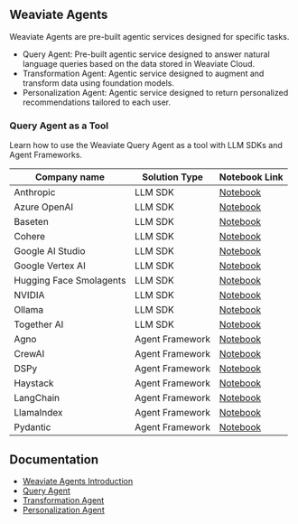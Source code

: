 ## Weaviate Agents
Weaviate Agents are pre-built agentic services designed for specific tasks. 

- Query Agent: Pre-built agentic service designed to answer natural language queries based on the data stored in Weaviate Cloud.
- Transformation Agent: Agentic service designed to augment and transform data using foundation models.
- Personalization Agent: Agentic service designed to return personalized recommendations tailored to each user. 



### Query Agent as a Tool
Learn how to use the Weaviate Query Agent as a tool with LLM SDKs and Agent Frameworks.

| Company name | Solution Type   | Notebook Link  |
|--------------|-----------------|-----------|
| Anthropic  | LLM SDK| [Notebook](https://github.com/weaviate/recipes/blob/main/integrations/llm-agent-frameworks/function-calling/anthropic/weaviate-query-agent-tool.ipynb)  |
| Azure OpenAI  | LLM SDK| [Notebook](https://github.com/weaviate/recipes/blob/main/integrations/llm-agent-frameworks/function-calling/azure-openai/azure-function-calling.ipynb)     |
| Baseten  | LLM SDK| [Notebook](https://github.com/weaviate/recipes/blob/main/integrations/llm-agent-frameworks/function-calling/baseten/baseten-query-agent.ipynb)     |
| Cohere  | LLM SDK| [Notebook](https://github.com/weaviate/recipes/blob/main/integrations/llm-agent-frameworks/function-calling/cohere/cohere-query-agent-tool.ipynb)     |
| Google AI Studio  | LLM SDK| [Notebook](https://github.com/weaviate/recipes/blob/main/integrations/llm-agent-frameworks/function-calling/google-ai-studio/gemini-api-query-agent.ipynb)     |
| Google Vertex AI  | LLM SDK| [Notebook](https://github.com/weaviate/recipes/blob/main/integrations/llm-agent-frameworks/function-calling/google-vertex-ai/vertex-ai-query-agent.ipynb)     |
| Hugging Face Smolagents  | LLM SDK| [Notebook](https://github.com/weaviate/recipes/blob/main/integrations/llm-agent-frameworks/function-calling/hugging-face-smolagents/smolagents-query-tool.ipynb) |
| NVIDIA  | LLM SDK | [Notebook](https://github.com/weaviate/recipes/blob/main/integrations/llm-agent-frameworks/function-calling/nvidia/nvidia-query-agent-tool.ipynb)     |
| Ollama  | LLM SDK | [Notebook](https://github.com/weaviate/recipes/blob/main/integrations/llm-agent-frameworks/function-calling/ollama/ollama-query-agent-tool.ipynb)     |
| Together AI  | LLM SDK | [Notebook](https://github.com/weaviate/recipes/blob/main/integrations/llm-agent-frameworks/function-calling/together-ai/together-ai-query-agent.ipynb)     |
| Agno | Agent Framework | [Notebook](https://github.com/weaviate/recipes/blob/main/integrations/llm-agent-frameworks/agno/agno-weaviate-query-agent.ipynb)     |
| CrewAI  | Agent Framework | [Notebook](https://github.com/weaviate/recipes/blob/main/integrations/llm-agent-frameworks/crewai/crewai-query-agent-as-tool.ipynb)     |
| DSPy  | Agent Framework | [Notebook](https://github.com/weaviate/recipes/blob/main/integrations/llm-agent-frameworks/dspy/agents/simple-query-agent-tool.ipynb)     |
| Haystack | Agent Framework| [Notebook](https://github.com/weaviate/recipes/blob/main/integrations/llm-agent-frameworks/haystack/haystack-query-agent-tool.ipynb)     |
| LangChain  | Agent Framework | [Notebook](https://github.com/weaviate/recipes/blob/main/integrations/llm-agent-frameworks/langchain/agents/langchain-weaviate-query-agent.ipynb)     |
| LlamaIndex | Agent Framework | [Notebook](https://github.com/weaviate/recipes/blob/main/integrations/llm-agent-frameworks/llamaindex/agents/agent-workflow-with-weaviate-query-agent-.ipynb)     |
| Pydantic | Agent Framework | [Notebook](https://github.com/weaviate/recipes/blob/main/integrations/llm-agent-frameworks/pydantic/pydantic-weaviate-query-tool.ipynb)     |

## Documentation
- [Weaviate Agents Introduction](https://weaviate.io/developers/agents)
- [Query Agent](https://weaviate.io/developers/agents/query)
- [Transformation Agent](https://weaviate.io/developers/agents/transformation)
- [Personalization Agent](https://weaviate.io/developers/agents/personalization)